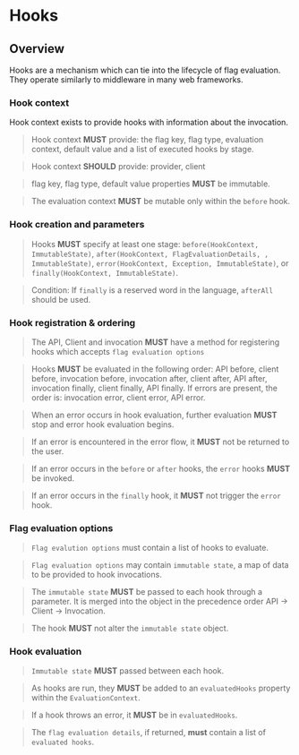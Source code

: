 # Hooks

## Overview

Hooks are a mechanism which can tie into the lifecycle of flag evaluation. They
operate similarly to middleware in many web frameworks.

### Hook context

Hook context exists to provide hooks with information about the invocation.

> Hook context **MUST** provide: the flag key, flag type, evaluation context, default value and a list of  executed hooks by stage.

> Hook context **SHOULD** provide: provider, client

> flag key, flag type, default value properties **MUST** be immutable.

> The evaluation context **MUST** be mutable only within the `before` hook.


### Hook creation and parameters

> Hooks **MUST** specify at least one stage: `before(HookContext, ImmutableState)`, `after(HookContext, FlagEvaluationDetails, , ImmutableState)`, `error(HookContext, Exception, ImmutableState)`, or `finally(HookContext, ImmutableState)`.

> Condition: If `finally` is a reserved word in the language, `afterAll` should be used.

### Hook registration & ordering

> The API, Client and invocation **MUST** have a method for registering hooks which accepts `flag evaluation options`

> Hooks **MUST** be evaluated in the following order: API before, client before, invocation before, invocation after, client after, API after, invocation finally, client finally, API finally. If errors are present, the order is: invocation error, client error, API error.

> When an error occurs in hook evaluation, further evaluation **MUST** stop and error hook evaluation begins.

> If an error is encountered in the error flow, it **MUST** not be returned to the user.

> If an error occurs in the `before` or `after` hooks, the `error` hooks **MUST** be invoked.

> If an error occurs in the `finally` hook, it **MUST** not trigger the `error` hook.

### Flag evaluation options

> `Flag evalution options` must contain a list of hooks to evaluate.

> `Flag evaluation options` may contain `immutable state`, a map of data to be provided to hook invocations.

> The `immutable state` **MUST** be passed to each hook through a parameter. It is merged into the object in the precedence order API -> Client -> Invocation.

> The hook **MUST** not alter the `immutable state` object.

### Hook evaluation

> `Immutable state` **MUST** passed between each hook.

> As hooks are run, they **MUST** be added to an `evaluatedHooks` property within the `EvaluationContext`.

> If a hook throws an error, it **MUST** be in `evaluatedHooks`.

> The `flag evaluation details`, if returned, **must** contain a list of `evaluated hooks`.
